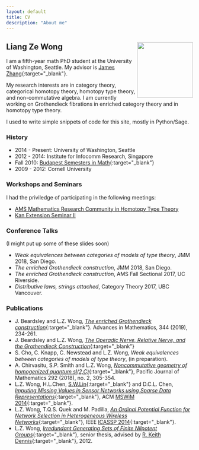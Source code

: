 ```yaml
---
layout: default
title: CV
description: "About me"
---
```


## Liang Ze Wong <img align="right" src="/images/photo.jpg" width="150" />

I am a fifth-year math PhD student at the University of Washington, Seattle. My advisor is [James Zhang](https://www.math.washington.edu/~zhang/){:target="_blank"}.

My research interests are in category theory, categorical homotopy theory, homotopy type theory, and non-commutative algebra.
I am currently working on Grothendieck fibrations in enriched category theory and in homotopy type theory. 

I used to write simple snippets of code for this site, mostly in Python/Sage. 

### History

- 2014 - Present: University of Washington, Seattle
- 2012 - 2014: Institute for Infocomm Research, Singapore
- Fall 2010: [Budapest Semesters in Math](http://www.budapestsemesters.com/){:target="_blank"}
- 2009 - 2012: Cornell University

### Workshops and Seminars
I had the priviledge of participating in the following meetings:
- [AMS Mathematics Research Community in Homotopy Type Theory](http://www.ams.org/programs/research-communities/2017MRC-1)
- [Kan Extension Seminar II](http://www.math.jhu.edu/~eriehl/kanII/)

### Conference Talks
(I might put up some of these slides soon)
- *Weak equivalences between categories of models of type theory*, JMM 2018, San Diego.
- *The enriched Grothendieck construction*, JMM 2018, San Diego.
- *The enriched Grothendieck construction*, AMS Fall Sectional 2017, UC Riverside.
- *Distributive laws, strings attached*, Category Theory 2017, UBC Vancouver.

### Publications
- J. Beardsley and L.Z. Wong, [*The enriched Grothendieck construction*](https://www.sciencedirect.com/science/article/pii/S0001870818305012?dgcid=author){:target="_blank"}. Advances in Mathematics, 344 (2019), 234-261.
- J. Beardsley and L.Z. Wong, [*The Operadic Nerve, Relative Nerve, and the Grothendieck Construction*](https://arxiv.org/abs/1808.08020){:target="_blank"}
- S. Cho, C. Knapp, C. Newstead and L.Z. Wong, *Weak equivalences between categories of models of type theory*, (in preparation).
- A. Chirvasitu, S.P. Smith and L.Z. Wong, [*Noncommutative geometry of homogenized
quantum sl(2,C)*](https://msp.org/pjm/2018/292-2/p04.xhtml){:target="_blank"}, Pacific Journal of Mathematics 292 (2018), no. 2, 305-354.
- L.Z. Wong, H.L.Chen, [S.W.Lin](http://www1.i2r.a-star.edu.sg/~lins/){:target="_blank"} and D.C.L. Chen, [*Imputing Missing Values in Sensor Networks using Sparse Data Representations*](http://dx.doi.org/10.1145/2641798.2641816){:target="_blank"}, ACM [MSWiM 2014](http://mswimconf.com/2014/){:target="_blank"}.
- L.Z. Wong, T.Q.S. Quek and M. Padilla, [*An Ordinal Potential Function for Network Selection in Heterogeneous Wireless Networks*](http://dx.doi.org/10.1109/ICASSP.2014.6854780){:target="_blank"}, IEEE [ICASSP 2014](http://www.icassp2014.org/home.html){:target="_blank"}.
- L.Z. Wong, [*Irredundant Generating Sets of Finite Nilpotent Groups*](http://www.math.cornell.edu/files/Research/SeniorTheses/wongLiangThesis.pdf){:target="_blank"},  senior thesis, advised by [R. Keith Dennis](http://www.math.cornell.edu/m/People/Faculty/dennis){:target="_blank"}, 2012.


